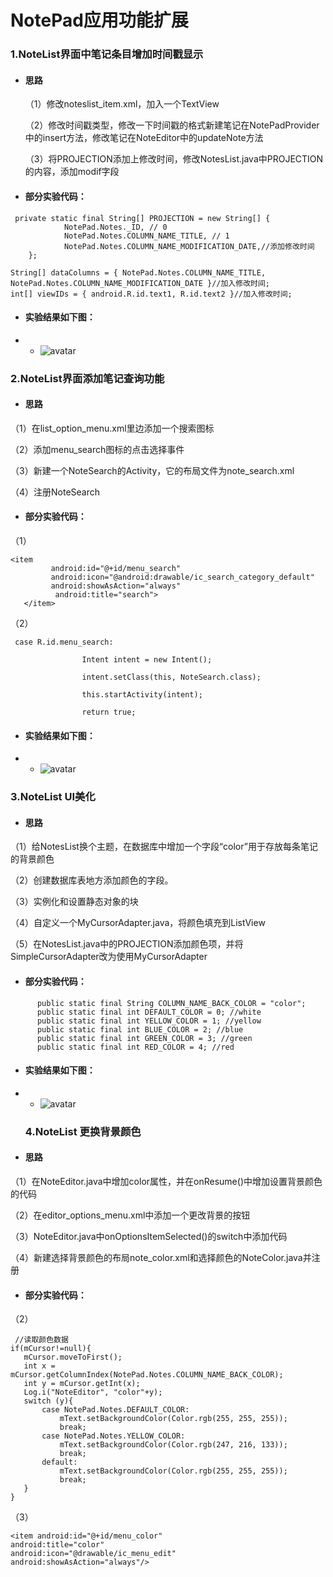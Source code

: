 # NotePad应用功能扩展

### 1.NoteList界面中笔记条目增加时间戳显示

- #### 思路

  （1）修改noteslist_item.xml，加入一个TextView
  
   （2）修改时间戳类型，修改一下时间戳的格式新建笔记在NotePadProvider中的insert方法，修改笔记在NoteEditor中的updateNote方法
   
   （3）将PROJECTION添加上修改时间，修改NotesList.java中PROJECTION的内容，添加modif字段
   
   
- #### 部分实验代码：
```
 private static final String[] PROJECTION = new String[] {
            NotePad.Notes._ID, // 0           
            NotePad.Notes.COLUMN_NAME_TITLE, // 1            
            NotePad.Notes.COLUMN_NAME_MODIFICATION_DATE,//添加修改时间       
    };
```
```
String[] dataColumns = { NotePad.Notes.COLUMN_NAME_TITLE, NotePad.Notes.COLUMN_NAME_MODIFICATION_DATE }//加入修改时间;
int[] viewIDs = { android.R.id.text1, R.id.text2 }//加入修改时间;
```

- #### 实验结果如下图：

- - ![avatar](https://github.com/1814870464/Android/blob/main/images/sck_1.png)

### 2.NoteList界面添加笔记查询功能

- #### 思路

（1）在list_option_menu.xml里边添加一个搜索图标

 （2）添加menu_search图标的点击选择事件
 
 （3）新建一个NoteSearch的Activity，它的布局文件为note_search.xml
 
 （4）注册NoteSearch
 
 - #### 部分实验代码：
 
 （1）
 ```
 <item    
          android:id="@+id/menu_search"
          android:icon="@android:drawable/ic_search_category_default"
          android:showAsAction="always"
           android:title="search">  
    </item>
```
 （2）
```
 case R.id.menu_search:
 
                Intent intent = new Intent();
                
                intent.setClass(this, NoteSearch.class);
                
                this.startActivity(intent);
                
                return true;
```

- #### 实验结果如下图：
- - ![avatar](https://github.com/1814870464/Android/blob/main/images/sck_2.png)
 
 
 
 ### 3.NoteList  UI美化
 
 - #### 思路
 
 （1）给NotesList换个主题，在数据库中增加一个字段“color”用于存放每条笔记的背景颜色
 
 （2）创建数据库表地方添加颜色的字段。
 
 （3）实例化和设置静态对象的块
 
 （4）自定义一个MyCursorAdapter.java，将颜色填充到ListView
 
 （5）在NotesList.java中的PROJECTION添加颜色项，并将SimpleCursorAdapter改为使用MyCursorAdapter
 
  - #### 部分实验代码：
  ```
        public static final String COLUMN_NAME_BACK_COLOR = "color";
        public static final int DEFAULT_COLOR = 0; //white
        public static final int YELLOW_COLOR = 1; //yellow
        public static final int BLUE_COLOR = 2; //blue
        public static final int GREEN_COLOR = 3; //green
        public static final int RED_COLOR = 4; //red
```
 - #### 实验结果如下图：
- - ![avatar](https://github.com/1814870464/Android/blob/main/images/sck_3.png)
 
  ### 4.NoteList  更换背景颜色
 
 - #### 思路

（1）在NoteEditor.java中增加color属性，并在onResume()中增加设置背景颜色的代码

（2）在editor_options_menu.xml中添加一个更改背景的按钮

（3）NoteEditor.java中onOptionsItemSelected()的switch中添加代码

（4）新建选择背景颜色的布局note_color.xml和选择颜色的NoteColor.java并注册

  - #### 部分实验代码：
（2）
 ```
  //读取颜色数据
if(mCursor!=null){
    mCursor.moveToFirst();
    int x = mCursor.getColumnIndex(NotePad.Notes.COLUMN_NAME_BACK_COLOR);
    int y = mCursor.getInt(x);
    Log.i("NoteEditor", "color"+y);
    switch (y){
        case NotePad.Notes.DEFAULT_COLOR:
            mText.setBackgroundColor(Color.rgb(255, 255, 255));
            break;
        case NotePad.Notes.YELLOW_COLOR:
            mText.setBackgroundColor(Color.rgb(247, 216, 133));
            break;
        default:
            mText.setBackgroundColor(Color.rgb(255, 255, 255));
            break;
    }
}
   ```
（3）
   ```
   <item android:id="@+id/menu_color"
android:title="color"
android:icon="@drawable/ic_menu_edit"
android:showAsAction="always"/>
```
